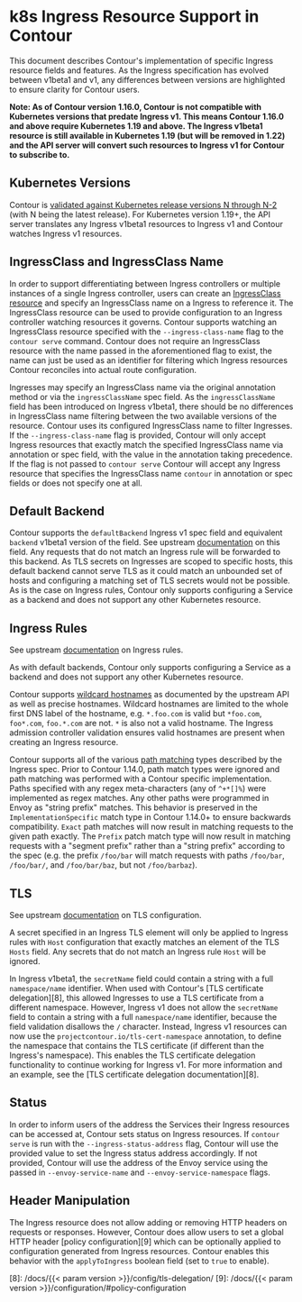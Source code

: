 # k8s Ingress Resource Support in Contour

<!-- TODO: uncomment once we finish enabling Ingress conformance in CI -->
<!-- As of Contour version 1.X, Contour is validated to be conformant to the Ingress spec using the upstream [Ingress controller conformance tests][0]. -->
<!-- However, outside of those tests, the Ingress spec can be interpreted differently by various Ingress controller implementations. -->

This document describes Contour's implementation of specific Ingress resource fields and features.
As the Ingress specification has evolved between v1beta1 and v1, any differences between versions are highlighted to ensure clarity for Contour users.

**Note: As of Contour version 1.16.0, Contour is not compatible with Kubernetes versions that predate Ingress v1. This means Contour 1.16.0 and above require Kubernetes 1.19 and above. The Ingress v1beta1 resource is still available in Kubernetes 1.19 (but will be removed in 1.22) and the API server will convert such resources to Ingress v1 for Contour to subscribe to.**

## Kubernetes Versions

Contour is [validated against Kubernetes release versions N through N-2][1] (with N being the latest release).
For Kubernetes version 1.19+, the API server translates any Ingress v1beta1 resources to Ingress v1 and Contour watches Ingress v1 resources.

## IngressClass and IngressClass Name

In order to support differentiating between Ingress controllers or multiple instances of a single Ingress controller, users can create an [IngressClass resource][2] and specify an IngressClass name on a Ingress to reference it.
The IngressClass resource can be used to provide configuration to an Ingress controller watching resources it governs.
Contour supports watching an IngressClass resource specified with the `--ingress-class-name` flag to the `contour serve` command.
Contour does not require an IngressClass resource with the name passed in the aforementioned flag to exist, the name can just be used as an identifier for filtering which Ingress resources Contour reconciles into actual route configuration.

Ingresses may specify an IngressClass name via the original annotation method or via the `ingressClassName` spec field.
As the `ingressClassName` field has been introduced on Ingress v1beta1, there should be no differences in IngressClass name filtering between the two available versions of the resource.
Contour uses its configured IngressClass name to filter Ingresses.
If the `--ingress-class-name` flag is provided, Contour will only accept Ingress resources that exactly match the specified IngressClass name via annotation or spec field, with the value in the annotation taking precedence.
If the flag is not passed to `contour serve` Contour will accept any Ingress resource that specifies the IngressClass name `contour` in annotation or spec fields or does not specify one at all.

## Default Backend

Contour supports the `defaultBackend` Ingress v1 spec field and equivalent `backend` v1beta1 version of the field.
See upstream [documentation][3] on this field.
Any requests that do not match an Ingress rule will be forwarded to this backend.
As TLS secrets on Ingresses are scoped to specific hosts, this default backend cannot serve TLS as it could match an unbounded set of hosts and configuring a matching set of TLS secrets would not be possible.
As is the case on Ingress rules, Contour only supports configuring a Service as a backend and does not support any other Kubernetes resource.

## Ingress Rules

See upstream [documentation][4] on Ingress rules.

As with default backends, Contour only supports configuring a Service as a backend and does not support any other Kubernetes resource.

Contour supports [wildcard hostnames][5] as documented by the upstream API as well as precise hostnames.
Wildcard hostnames are limited to the whole first DNS label of the hostname, e.g. `*.foo.com` is valid but `*foo.com`, `foo*.com`, `foo.*.com` are not.
`*` is also not a valid hostname.
The Ingress admission controller validation ensures valid hostnames are present when creating an Ingress resource.

Contour supports all of the various [path matching][6] types described by the Ingress spec.
Prior to Contour 1.14.0, path match types were ignored and path matching was performed with a Contour specific implementation.
Paths specified with any regex meta-characters (any of `^+*[]%`) were implemented as regex matches.
Any other paths were programmed in Envoy as "string prefix" matches.
This behavior is preserved in the `ImplementationSpecific` match type in Contour 1.14.0+ to ensure backwards compatibility.
`Exact` path matches will now result in matching requests to the given path exactly.
The `Prefix` patch match type will now result in matching requests with a "segment prefix" rather than a "string prefix" according to the spec (e.g. the prefix `/foo/bar` will match requests with paths `/foo/bar`, `/foo/bar/`, and `/foo/bar/baz`, but not `/foo/barbaz`).

## TLS

See upstream [documentation][7] on TLS configuration.

A secret specified in an Ingress TLS element will only be applied to Ingress rules with `Host` configuration that exactly matches an element of the TLS `Hosts` field. 
Any secrets that do not match an Ingress rule `Host` will be ignored.

In Ingress v1beta1, the `secretName` field could contain a string with a full `namespace/name` identifier.
When used with Contour's [TLS certificate delegation][8], this allowed Ingresses to use a TLS certificate from a different namespace.
However, Ingress v1 does not allow the `secretName` field to contain a string with a full `namespace/name` identifier, because the field validation disallows the `/` character.
Instead, Ingress v1 resources can now use the `projectcontour.io/tls-cert-namespace` annotation, to define the namespace that contains the TLS certificate (if different than the Ingress's namespace).
This enables the TLS certificate delegation functionality to continue working for Ingress v1.
For more information and an example, see the [TLS certificate delegation documentation][8].

## Status

In order to inform users of the address the Services their Ingress resources can be accessed at, Contour sets status on Ingress resources.
If `contour serve` is run with the `--ingress-status-address` flag, Contour will use the provided value to set the Ingress status address accordingly.
If not provided, Contour will use the address of the Envoy service using the passed in `--envoy-service-name` and `--envoy-service-namespace` flags.

## Header Manipulation

The Ingress resource does not allow adding or removing HTTP headers on requests or responses.
However, Contour does allow users to set a global HTTP header [policy configuration][9] which can be optionally applied to configuration generated from Ingress resources.
Contour enables this behavior with the `applyToIngress` boolean field (set to `true` to enable).

[0]: https://github.com/kubernetes-sigs/ingress-controller-conformance
[1]: /resources/compatibility-matrix/
[2]: https://kubernetes.io/docs/concepts/services-networking/ingress/#ingress-class
[3]: https://kubernetes.io/docs/concepts/services-networking/ingress/#default-backend
[4]: https://kubernetes.io/docs/concepts/services-networking/ingress/#ingress-rules
[5]: https://kubernetes.io/docs/concepts/services-networking/ingress/#hostname-wildcards
[6]: https://kubernetes.io/docs/concepts/services-networking/ingress/#path-types
[7]: https://kubernetes.io/docs/concepts/services-networking/ingress/#tls
[8]: /docs/{{< param version >}}/config/tls-delegation/
[9]: /docs/{{< param version >}}/configuration/#policy-configuration
